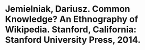 # Jemielniak, Dariusz. Common Knowledge? An Ethnography of Wikipedia. Stanford, California: Stanford University Press, 2014.